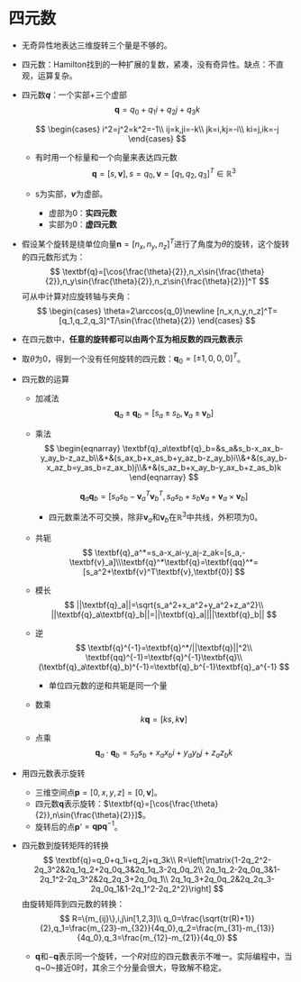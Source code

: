 

# 四元数

- 无奇异性地表达三维旋转三个量是不够的。

- 四元数：Hamilton找到的一种扩展的复数，紧凑，没有奇异性。缺点：不直观，运算复杂。

- 四元数***q***：一个实部+三个虚部
  $$
  \textbf{q}=q_0+q_1i+q_2j+q_3k
  $$

  $$
  \begin{cases}  
  i^2=j^2=k^2=-1\\
  ij=k,ji=-k\\
  jk=i,kj=-i\\
  ki=j,ik=-j
  \end{cases}
  $$
  - 有时用一个标量和一个向量来表达四元数
    $$
    \textbf{q}=[s,\textbf{v}],s=q_0,\textbf{v}=[q_1,q_2,q_3]^T\in \mathbb{R}^3
    $$

  - s为实部，***v***为虚部。

    - 虚部为0：**实四元数**
    - 实部为0：**虚四元数**

- 假设某个旋转是绕单位向量$\textbf{n}=[n_x,n_y,n_z]^T$进行了角度为$\theta$的旋转，这个旋转的四元数形式为：
  $$
  \textbf{q}=[\cos{\frac{\theta}{2}},n_x\sin{\frac{\theta}{2}},n_y\sin{\frac{\theta}{2}},n_z\sin{\frac{\theta}{2}}]^T
  $$
  可从中计算对应旋转轴与夹角：
  $$
  \begin{cases}
  \theta=2\arccos{q_0}\newline
  [n_x,n_y,n_z]^T=[q_1,q_2,q_3]^T/\sin{\frac{\theta}{2}}
  \end{cases}
  $$

- 在四元数中，**任意的旋转都可以由两个互为相反数的四元数表示**

- 取$\theta$为0，得到一个没有任何旋转的四元数：$\textbf{q}_0=[\pm1,0,0,0]^T$。

- 四元数的运算

  - 加减法
    $$
    \textbf{q}_a\pm\textbf{q}_b=[s_a\pm s_b,\textbf{v}_a\pm \textbf{v}_b]
    $$

  - 乘法
    $$
    \begin{eqnarray}
    \textbf{q}_a\textbf{q}_b=&s_a&s_b-x_ax_b-y_ay_b-z_az_b\\&+&(s_ax_b+x_as_b+y_az_b-z_ay_b)i\\&+&(s_ay_b-x_az_b=y_as_b=z_ax_b)j\\&+&(s_az_b+x_ay_b-y_ax_b+z_as_b)k
    \end{eqnarray}
    $$

    $$
    \textbf{q}_a\textbf{q}_b=[s_as_b-\textbf{v}_a^T\textbf{v}_b^T,s_as_b+s_b\textbf{v}_a+\textbf{v}_a\times\textbf{v}_b]
    $$

    - 四元数乘法不可交换，除非$\textbf{v}_a$和$\textbf{v}_b$在$\mathbb{R}^3$中共线，外积项为0。

  - 共轭
    $$
    \textbf{q}_a^*=s_a-x_ai-y_aj-z_ak=[s_a,-\textbf{v}_a]\\\textbf{q}^*\textbf{q}=\textbf{qq}^*=[s_a^2+\textbf{v}^T\textbf{v},\textbf{0}]
    $$
  
  - 模长
    $$
    ||\textbf{q}_a||=\sqrt{s_a^2+x_a^2+y_a^2+z_a^2}\\
    ||\textbf{q}_a\textbf{q}_b||=||\textbf{q}_a||||\textbf{q}_b||
    $$
  
  - 逆
    $$
    \textbf{q}^{-1}=\textbf{q}^*/||\textbf{q}||^2\\
    \textbf{qq}^{-1}=\textbf{q}^{-1}\textbf{q}\\
    (\textbf{q}_a\textbf{q}_b)^{-1}=\textbf{q}_b^{-1}\textbf{q}_a^{-1}
    $$
    - 单位四元数的逆和共轭是同一个量
  
  - 数乘
    $$
    k\textbf{q}=[ks,k\textbf{v}]
    $$
  
  - 点乘
    $$
    \textbf{q}_a\cdot\textbf{q}_b=s_as_b+x_ax_bi+y_ay_bj+z_az_bk
    $$

- 用四元数表示旋转
  - 三维空间点$\textbf{p}=[0,x,y,z]=[0,\textbf{v}]$。
  - 四元数$\textbf{q}$表示旋转：$\textbf{q}=[\cos{\frac{\theta}{2}},n\sin{\frac{\theta}{2}}]$。
  - 旋转后的点$\textbf{p}$‘$=\textbf{qpq}^{-1}$。

- 四元数到旋转矩阵的转换
  $$
  \textbf{q}=q_0+q_1i+q_2j+q_3k\\
  R=\left[\matrix{1-2q_2^2-2q_3^2&2q_1q_2+2q_0q_3&2q_1q_3-2q_0q_2\\
  2q_1q_2-2q_0q_3&1-2q_1^2-2q_3^2&2q_2q_3+2q_0q_1\\
  2q_1q_3+2q_0q_2&2q_2q_3-2q_0q_1&1-2q_1^2-2q_2^2}\right]
  $$
  由旋转矩阵到四元数的转换：
  $$
  R=\{m_{ij}\},i,j\in[1,2,3]\\
  q_0=\frac{\sqrt{tr(R)+1}}{2},q_1=\frac{m_{23}-m_{32}}{4q_0},q_2=\frac{m_{31}-m_{13}}{4q_0},q_3=\frac{m_{12}-m_{21}}{4q_0}
  $$

  - $\textbf{q}$和$-\textbf{q}$表示同一个旋转，一个$R$对应的四元数表示不唯一。实际编程中，当q~0~接近0时，其余三个分量会很大，导致解不稳定。
